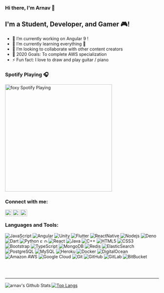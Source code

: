 ### Hi there, I'm Arnav  👋
## I'm a Student, Developer, and Gamer 🎮!

- 🔭 I’m currently working on Angular 9 !
- 🌱 I’m currently learning everything 🤣
- 👯 I’m looking to collaborate with other content creators
- 🥅 2020 Goals: To complete AWS specialization
- ⚡ Fun fact: I love to draw and play guitar / piano

### Spotify Playing 🎧
<img src="https://novatorem-sand.vercel.app/api/spotify-playing" alt="foxy Spotify Playing" width="350" />

### Connect with me:

[<img align="left" alt="Arnav | LinkedIn" width="22px" src="https://cdn.jsdelivr.net/npm/simple-icons@v3/icons/linkedin.svg" />][linkedin]
[<img align="left" alt="Yesidevelop | Instagram" width="22px" src="https://cdn.jsdelivr.net/npm/simple-icons@v3/icons/instagram.svg" />][instagram]
[<img align="left" alt="Yesidevelop | Instagram" width="22px" src="https://cdn.jsdelivr.net/npm/simple-icons@v3/icons/instagram.svg" />][personal]

<br />

### Languages and Tools:

![JavaScript](https://img.shields.io/badge/-JavaScript-black?style=flat-square&logo=javascript)
![Angular](https://img.shields.io/badge/-Angular-red?style=flat-square&logo=angular)
![Unity](https://img.shields.io/badge/-Unity-blue?style=flat-square&logo=unity)
![Flutter](https://img.shields.io/badge/-Flutter-blue?style=flat-square&logo=flutter)
![ReactNative](https://img.shields.io/badge/-ReactNative-black?style=flat-square&logo=React-Native)
![Nodejs](https://img.shields.io/badge/-Nodejs-black?style=flat-square&logo=Node.js)
![Deno](https://img.shields.io/badge/-Deno-black?style=flat-square&logo=deno)
![Dart](https://img.shields.io/badge/-Dart-blue?style=flat-square&logo=dart)
![Python](https://img.shields.io/badge/-Python-black?style=flat-square&logo=Python)
<img alt="Flask" height=10 src="https://img.shields.io/badge/flask-%23000.svg?style=for-the-badge&logo=flask&logoColor=white"/>
<img alt="Django" height=10 src="https://img.shields.io/badge/django-%23092E20.svg?style=for-the-badge&logo=django&logoColor=white"/>
![React](https://img.shields.io/badge/-React-black?style=flat-square&logo=react)
![Java](https://img.shields.io/badge/-java-E34A86?style=flat-square&logo=java)
![C++](https://img.shields.io/badge/-C++-00599C?style=flat-square&logo=c)
![HTML5](https://img.shields.io/badge/-HTML5-E34F26?style=flat-square&logo=html5&logoColor=white)
![CSS3](https://img.shields.io/badge/-CSS3-1572B6?style=flat-square&logo=css3)
![Bootstrap](https://img.shields.io/badge/-Bootstrap-563D7C?style=flat-square&logo=bootstrap)
![TypeScript](https://img.shields.io/badge/-TypeScript-007ACC?style=flat-square&logo=typescript)
![MongoDB](https://img.shields.io/badge/-MongoDB-black?style=flat-square&logo=mongodb)
![Redis](https://img.shields.io/badge/-Redis-black?style=flat-square&logo=Redis)
![ElasticSearch](https://img.shields.io/badge/-ElasticSearch-005571?style=flat-square&logo=elasticsearch)
![PostgreSQL](https://img.shields.io/badge/-PostgreSQL-336791?style=flat-square&logo=postgresql)
![MySQL](https://img.shields.io/badge/-MySQL-black?style=flat-square&logo=mysql)
![Heroku](https://img.shields.io/badge/-Heroku-430098?style=flat-square&logo=heroku)
![Docker](https://img.shields.io/badge/-Docker-black?style=flat-square&logo=docker)
![DigitalOcean](https://img.shields.io/badge/-Digital%20Ocean-darkblue?style=flat-square&logo=digitalocean)
![Amazon AWS](https://img.shields.io/badge/Amazon%20AWS-232F3E?style=flat-square&logo=amazon-aws)
![Google Cloud](https://img.shields.io/badge/Google%20Cloud-black?style=flat-square&logo=google-cloud)
![Git](https://img.shields.io/badge/-Git-black?style=flat-square&logo=git)
![GitHub](https://img.shields.io/badge/-GitHub-181717?style=flat-square&logo=github)
![GitLab](https://img.shields.io/badge/-GitLab-FCA121?style=flat-square&logo=gitlab)
![BitBucket](https://img.shields.io/badge/-BitBucket-darkblue?style=flat-square&logo=bitbucket)


<br />
<br />

---
<img align="left" alt="arnav's Github Stats" src="https://github-readme-stats.vercel.app/api?username=foxy17&show_icons=true&hide_border=true&count_private=true" />



[![Top Langs](https://github-readme-stats.vercel.app/api/top-langs/?username=foxy17)](https://github.com/foxy17)

[instagram]: https://www.instagram.com/yesidevelop/
[linkedin]: https://www.linkedin.com/in/arnavschauhan/
[personal]:https://www.instagram.com/renegade.mess/



